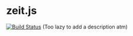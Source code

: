 zeit.js
====
[![Build Status](https://travis-ci.org/nickradford/zeit.svg?branch=master)](https://travis-ci.org/nickradford/zeit)
(Too lazy to add a description atm)

